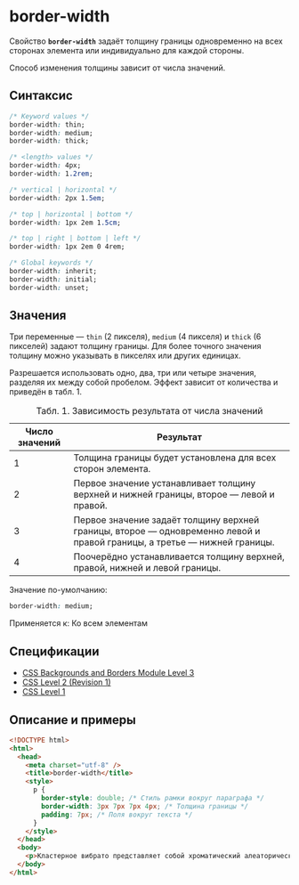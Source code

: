 # border-width

Свойство **`border-width`** задаёт толщину границы одновременно на всех сторонах элемента или индивидуально для каждой стороны.

Способ изменения толщины зависит от числа значений.

## Синтаксис

```css
/* Keyword values */
border-width: thin;
border-width: medium;
border-width: thick;

/* <length> values */
border-width: 4px;
border-width: 1.2rem;

/* vertical | horizontal */
border-width: 2px 1.5em;

/* top | horizontal | bottom */
border-width: 1px 2em 1.5cm;

/* top | right | bottom | left */
border-width: 1px 2em 0 4rem;

/* Global keywords */
border-width: inherit;
border-width: initial;
border-width: unset;
```

## Значения

Три переменные — `thin` (2 пикселя), `medium` (4 пикселя) и `thick` (6 пикселей) задают толщину границы. Для более точного значения толщину можно указывать в пикселях или других единицах.

Разрешается использовать одно, два, три или четыре значения, разделяя их между собой пробелом. Эффект зависит от количества и приведён в табл. 1.

<table>
<caption> Табл. 1. Зависимость результата от числа значений</caption>
<thead>
<tr><th>Число значений</th><th>Результат</th></tr>
</thead>
<tbody>
<tr><td>1</td><td>Толщина границы будет установлена для всех сторон элемента.</td></tr>
<tr><td>2</td><td>Первое значение устанавливает толщину верхней и нижней границы, второе — левой и правой.</td></tr>
<tr><td>3</td><td>Первое значение задаёт толщину верхней границы, второе — одновременно левой и правой границы, а третье — нижней границы.</td></tr>
<tr><td>4</td><td>Поочерёдно устанавливается толщину верхней, правой, нижней и левой границы.</td></tr>
</tbody>
</table>

Значение по-умолчанию:

```css
border-width: medium;
```

Применяется к: Ко всем элементам

## Спецификации

- [CSS Backgrounds and Borders Module Level 3](http://dev.w3.org/csswg/css3-background/#the-border-width)
- [CSS Level 2 (Revision 1)](http://www.w3.org/TR/CSS2/box.html#border-width-properties)
- [CSS Level 1](http://www.w3.org/TR/CSS1/#border-width)

## Описание и примеры

```html
<!DOCTYPE html>
<html>
  <head>
    <meta charset="utf-8" />
    <title>border-width</title>
    <style>
      p {
        border-style: double; /* Стиль рамки вокруг параграфа */
        border-width: 3px 7px 7px 4px; /* Толщина границы */
        padding: 7px; /* Поля вокруг текста */
      }
    </style>
  </head>
  <body>
    <p>Кластерное вибрато представляет собой хроматический алеаторически выстроенный бесконечный канон с полизеркальной векторно-голосовой структурой.</p>
  </body>
</html>
```

